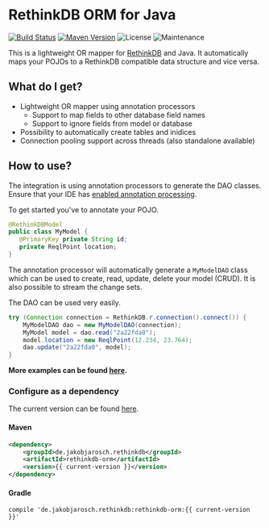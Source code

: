 # RethinkDB ORM for Java

[![Build Status](https://img.shields.io/travis/foxylion/rethinkdb-orm-java/master.svg?style=flat-square)](https://travis-ci.org/foxylion/rethinkdb-orm-java)
[![Maven Version](https://img.shields.io/maven-central/v/de.jakobjarosch.rethinkdb/rethinkdb-orm.svg?style=flat-square)](https://search.maven.org/#search%7Cga%7C1%7Cg%3A%22de.jakobjarosch.rethinkdb%22)
![License](https://img.shields.io/badge/license-Apache%202.0-blue.svg?style=flat-square)
![Maintenance](https://img.shields.io/maintenance/yes/2016.svg?style=flat-square)

This is a lightweight OR mapper for [RethinkDB](https://www.rethinkdb.com/) and Java.
It automatically maps your POJOs to a RethinkDB compatible data structure and vice versa.

## What do I get?

- Lightweight OR mapper using annotation processors
  - Support to map fields to other database field names
  - Support to ignore fields from model or database
- Possibility to automatically create tables and inidices
- Connection pooling support across threads (also standalone available)

## How to use?

The integration is using annotation processors to generate the DAO classes.
Ensure that your IDE has [enabled annotation processing](https://immutables.github.io/apt.html).

To get started you've to annotate your POJO.

```java
@RethinkDBModel
public class MyModel {
   @PrimaryKey private String id;
   private ReqlPoint location;
}
```

The annotation processor will automatically generate a `MyModelDAO` class which
can be used to create, read, update, delete your model (CRUD). It is also possible
to stream the change sets.

The DAO can be used very easily.

```java
try (Connection connection = RethinkDB.r.connection().connect()) {
    MyModelDAO dao = new MyModelDAO(connection);
    MyModel model = dao.read("2a22fda0");
    model.location = new ReqlPoint(12.234, 23.764);
    dao.update("2a22fda0", model);
}
```

**More examples can be found [here](rethinkdb-orm-samples/src/main/java/EntryPoint.java).**

### Configure as a dependency

The current version can be found [here](https://github.com/foxylion/rethinkdb-orm-java/releases).

#### Maven
```xml
<dependency>
    <groupId>de.jakobjarosch.rethinkdb</groupId>
    <artifactId>rethinkdb-orm</artifactId>
    <version>{{ current-version }}</version>
</dependency>
```

#### Gradle
```
compile 'de.jakobjarosch.rethinkdb:rethinkdb-orm:{{ current-version }}'
```
